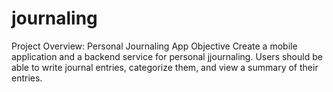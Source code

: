 # journaling
Project Overview: Personal Journaling App Objective Create a mobile application and a backend service for personal jjournaling. Users should be able to write journal entries, categorize them, and view a summary of their entries.
